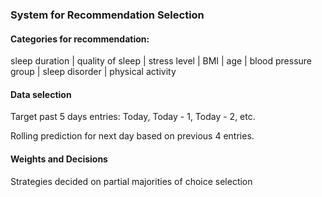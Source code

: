 ### System for Recommendation Selection
#### Categories for recommendation:
sleep duration | quality of sleep | stress level | BMI | age | blood pressure group | sleep disorder | physical activity

#### Data selection
Target past 5 days entries:
Today, Today - 1, Today - 2, etc.

Rolling prediction for next day based on previous 4 entries.

#### Weights and Decisions
Strategies decided on partial majorities of choice selection